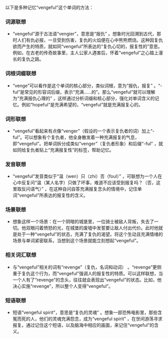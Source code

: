 以下是多种记忆“vengeful”这个单词的方法：

### 词源联想
 - “vengeful”源于古法语“vengier”，意思是“报仇” 。想象时光回溯到古代，那时人们有仇必报，一旦受到伤害，复仇的火焰便在心中熊熊燃烧。这种因复仇欲而产生的特质，就如同“vengeful”所表达的“复仇心切的，报复性的”意思。例如，在古老的传奇故事里，主人公家人遇害后，怀着“vengeful”之心踏上漫长的复仇之路。

### 词根词缀联想
 - “venge”可以看作是这个单词的核心部分，类似词根，意为“报仇，报复” 。“-ful”是常见的形容词后缀，表示“充满……的”。那么“vengeful”就可以理解为“充满报仇心理的” ，这样通过分析词缀和核心部分，强化对单词含义的记忆。例如“hopeful”是充满希望的，“vengeful”就是充满报复心的。

### 词形联想
 - “vengeful”看起来有点像“venger”（假设的一个表示复仇者的词）加上“-ful”。可以想象有个复仇者，他全身散发着一种充满报复的气息，即“vengeful”。把单词拆分成类似“venger”（复仇者形象）和后缀“-ful” ，就如同给复仇者贴上“充满报复性”的标签，帮助记忆。

### 发音联想
 - “vengeful”发音类似于“温（wen）只（zhi）否（foul）” ，可联想为一个人在心中反复问“温（某人名字）只做了坏事，难道不应该受到报复吗？（否，这里取反问语气）” ，在这种自问自答充满报复念头的情境中，记住单词“vengeful”所表达的报复性的含义。

### 场景联想
 - 想象这样一个场景：在一个阴暗的城堡里，一位骑士被敌人背叛，失去了一切。他双眼闪着愤怒的光，在城堡的废墟中发誓要让敌人付出代价。此时他就是处于一种“vengeful”的状态，充满了复仇的渴望。将这个生动且充满情绪的场景与单词紧密联系，当想到这个场景就能立刻想起“vengeful”。

### 相关词汇联想
 - 与“vengeful”相关的词有“revenge”（复仇，名词和动词） 。“revenge”更侧重于复仇这个行为，而“vengeful”强调人的报复性的特质。可以这样联想，当一个人有了“revenge”的念头，往往就会表现出“vengeful”的状态。比如，他决心实施“revenge”，所以整个人变得“vengeful”。

### 短语联想
 - 短语“vengeful spirit”，意思是“复仇的灵魂” 。想象一部恐怖电影里，那些含冤而死的人，他们的灵魂充满怨念，成为“vengeful spirit” ，在世间游荡寻求报复。通过记住这个短语，以及脑海中相应的画面，来记住“vengeful”的含义。 